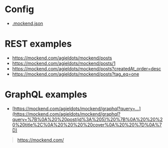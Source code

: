 # Config

- [.mockend.json](.mockend.json)

# REST examples

- <https://mockend.com/agieldots/mockend/posts>
- <https://mockend.com/agieldots/mockend/posts/1>
- <https://mockend.com/agieldots/mockend/posts?createdAt_order=desc>
- <https://mockend.com/agieldots/mockend/posts?tag_eq=one>

# GraphQL examples

- [https://mockend.com/agieldots/mockend/graphql?query=...](https://mockend.com/agieldots/mockend/graphql?query=%7B%0A%20%20post(id%3A%205)%20%7B%0A%20%20%20%20title%2C%0A%20%20%20%20cover%0A%20%20%7D%0A%7D)

> <https://mockend.com/>

